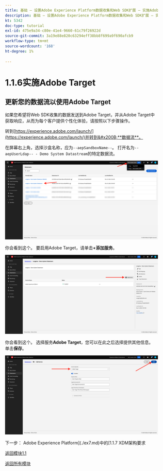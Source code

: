 ```yaml
---
title: 基础 — 设置Adobe Experience Platform数据收集和Web SDK扩展 — 实施Adobe Target
description: 基础 — 设置Adobe Experience Platform数据收集和Web SDK扩展 — 实施Adobe Target
kt: 5342
doc-type: tutorial
exl-id: 475e9a34-c80e-41e4-9660-61c79f26922d
source-git-commit: 3a19e88e820c63294eff38bb8f699a9f690afcb9
workflow-type: tm+mt
source-wordcount: '168'
ht-degree: 1%

---
```


# 1.1.6实施Adobe Target

## 更新您的数据流以使用Adobe Target

如果您希望将Web SDK收集的数据发送到Adobe Target，并从Adobe Target中获取响应，从而为每个客户提供个性化体验，请按照以下步骤操作。

转到[https://experience.adobe.com/launch/](https://experience.adobe.com/launch/)并转到&#x200B;**数据流**。

在屏幕右上角，选择沙盒名称，应为`--aepSandboxName--`。 打开名为`--aepUserLdap-- - Demo System Datastream`的特定数据流。

![单击左侧导航栏中的“Edge配置”图标](./images/edgeconfig1b.png)

你会看到这个。 要启用Adobe Target，请单击&#x200B;**+添加服务**。

![AEP调试器](./images/aa2.png)

你会看到这个。 选择服务&#x200B;**Adobe Target**，您可以在此之后选择提供其他信息。 单击&#x200B;**保存**。

![AEP调试器](./images/at1.png)

下一步： Adobe Experience Platform](./ex7.md)中的[1.1.7 XDM架构要求

[返回模块1.1](./data-ingestion-launch-web-sdk.md)

[返回所有模块](./../../../overview.md)
